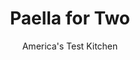 ---
layout: ../../layouts/MarkdownPostLayout.astro
title: Paella for Two
author: America's Test Kitchen
pubDate: 2023-03-15
description: "Paella, with its long list of ingredients, can be a production. But does it have to be?"
image_url: https://res.cloudinary.com/hksqkdlah/image/upload/ar_1:1,c_fill,dpr_2.0,f_auto,fl_lossy.progressive.strip_profile,g_faces:auto,q_auto:low,w_344/24617_sfs-paella-for-two-10
tags: ["Main Courses","Fish & Seafood","Rice","For Two"]
calories: 1913
protein: 58
carbohydrates: 81
fats: 
fiber: 4
ingredients: ["2 tablespoons, extra-virgin olive oil, plus extra for drizzling","1 small, onion, chopped","1/4 cup, dry white wine","1 tablespoon, tomato paste","2 , garlic cloves, minced","1/2 teaspoon, smoked paprika","1 , bay leaf","3/4 cup Valencia or, Arborio rice","8 ounces, boneless, skinless chicken thighs, trimmed and cut into 1-inch pieces",", Salt and pepper","2½౼2¾ cups, chicken broth","3 ounces Spanish dry-cured, chorizo sausage, cut into 1/2-inch chunks","Pinch, saffron threads (optional)","6 ounces, extra-large shrimp (21 to 25 per pound), peeled, deveined, and tails removed","2 teaspoons, minced fresh parsley",", Lemon wedges"]
serves: 2
time: "50 minutes"
instructions: ["Heat oil in 12-inch nonstick skillet over medium heat until shimmering. Add onion and cook until lightly browned, 3 to 5 minutes. Stir in wine, tomato paste, garlic, paprika, and bay leaf and cook until liquid evaporates and mixture looks oily, 2 to 4 minutes.","Stir in rice and cook until grains are well coated with tomato mixture, about 1 minute. Season chicken with salt and pepper. Stir in broth (2½ cups for Valencia rice, 2¾ cups for Arborio); chorizo; saffron, if using; chicken; and ⅛ teaspoon salt.","Bring to strong simmer and continue to cook, uncovered, over medium heat until liquid level falls just below surface of rice but paella still looks wet, 10 to 14 minutes. (After first 5 minutes of simmering, do not stir or paella will become starchy.)","Season shrimp with salt and pepper and nestle halfway into rice. Continue to cook until shrimp are mostly pink and all liquid has been absorbed, 4 to 7 minutes longer (paella will crackle and pop when liquid is absorbed).","To develop crust (socarrat) on bottom of paella, continue to cook until crackling and popping sounds become more pronounced, while occasionally rotating skillet over heat for even browning, 3 to 5 minutes. At this point, shrimp should be almost completely pink and paella should look dry on top.","Remove from heat, cover, and let sit for 3 minutes. Discard bay leaf. Sprinkle with parsley. Serve with lemon wedges and drizzle with extra oil."]
nutrition: ["1164 mg Potassium","675 mg Phosphorus","104 mg Calcium","6 mg Iron","99 mg Magnesium","1727 mg Sodium","5 mg Zinc","39 g Fat","18 mg Niacin (B3)","21 g Monounsaturated","5 g Polyunsaturated","9 mg Vitamin C","261 mg Cholesterol","10 g Saturated","4 g Fiber","168 µg Folic acid","54 µg Folate (food)","8 g Sugars","38 µg Vitamin K","553 g Water","81 g Carbs","341 µg Folate equivalent (total)","58 g Protein","4 mg Vitamin E","2 µg Vitamin B12","1 mg Vitamin B6","84 µg Vitamin A","956 kcal Energy","1913 calories"]
notes: "Spanish varieties of rice, while traditional in paella, are sometimes difficult to find, which is why we offer the more widely available Arborio rice as a substitute. Each type of rice requires a slightly different amount of liquid, so note the difference in the recipe. Make sure to use cured Spanish chorizo, not the fresh Mexican sausage, here."
---